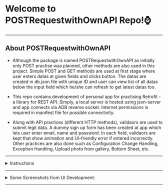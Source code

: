 # Welcome to POSTRequestwithOwnAPI Repo!⌚️

---

## <summary>About POSTRequestwithOwnAPI</summary>

- Although the package is named POSTRequestwithOwnAPI as initially only POST practise was planned, other methods are also used in this project. Simple POST and GET methods are used at first stage where user enters datas at given fields and clicks button. The datas are created in db.json file with unique ID and user can view list of all datas below the input field which he/she can refresh to get latest datas too.

- This repo contains development of personal app for practising Retrofit - a library for REST API. Simply, a local server is hosted using json-server and app connects via ADB reverse socket. Internet permissions is required in manifest file for possible connectivity.

- Along with API practices (different HTTP methods), validaors are used to submit legit data. A dummy sign up form has been created at app which lets user enter email, name and password. In each field, validaors are kept that show animation and UI-friendly error if entered incorrectly. Other practices are also done such as Configuration Change Handling, Exception Handling, Upload photo from gallery, Bottom Sheet, etc.


---
<details>
<summary> Instructions </summary>

Before running the app, make sure you have required packages installed and do follwing:

### - Setup json server using
```
	json-server --watch db.json
```

 This hosts a server in localhost probably with port 3000 by default. The file db.json contains json data so run the command in the directory where db.json exists. <br>
 If there is no db.json file, an empty db.json file will be initialized.
 
### - Setup ADB Reverse socket using
```
	adb reverse tcp:3000 tcp:3000
```
 
 This setups a reverse port forwarding of traffic from port 3000. Remember, enter the port that the json server is used on!
 It is important step for the app to connect to local server hosted in machine. 

</details>

---
   
   
   
<details>

<summary> Some Screenshots from UI Development: </summary>
 
<p align="center">
    <img alt="Profile Picture" width="250px" src="./img/ProfilePicture.jpeg" />
    <img alt="Name Validator" width="250px" src="./img/NameValidator-MissingName.jpeg" />
</p>

<p align="center">
    <img alt="Email Validator" width="250px" src="./img/EmailValidator-InvalidEmail.jpeg" />
    <img alt="Email Validator" width="250px" src="./img/EmailValidator-MissingEmail.jpeg" />
</p>

<p align="center">
    <img alt="Password Validator" width="250px" src="./img/PasswordValidatorwithBottomSheet.jpeg" />
    <img alt="Password Validator" width="250px" src="./img/PasswordValidator.jpeg" />
    
</p>

<p align="center">
    <img alt="User List" width="250px" src="./img/UsersList.jpeg" />
    <img alt="User List" width="250px" src="./img/UsersList1.jpeg" />
</p>
   
</details>


---
